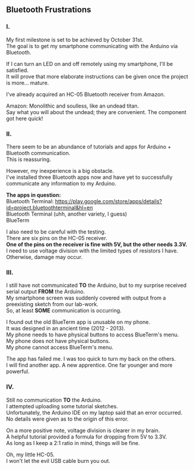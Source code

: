 ## Bluetooth Frustrations
### I.
My first milestone is set to be achieved by October 31st.\
The goal is to get my smartphone communicating with the Arduino via Bluetooth.


If I can turn an LED on and off remotely using my smartphone, I'll be satisfied.\
It will prove that more elaborate instructions can be given once the project is more... mature.


I've already acquired an HC-05 Bluetooth receiver from Amazon.


Amazon:  Monolithic and soulless, like an undead titan.\
Say what you will about the undead; they are convenient.  The component got here quick!

### II.
There seem to be an abundance of tutorials and apps for Arduino + Bluetooth communication.\
This is reassuring.

However, my inexperience is a big obstacle.\
I've installed three Bluetooth apps now and have yet to successfully communicate any information to my Arduino.

**The apps in question:**\
Bluetooth Terminal:  https://play.google.com/store/apps/details?id=project.bluetoothterminal&hl=en  
Bluetooth Terminal (uhh, another variety, I guess)\
BlueTerm

I also need to be careful with the testing.\
There are six pins on the HC-05 receiver.\
**One of the pins on the receiver is fine with 5V, but the other needs 3.3V.**\
I need to use voltage division with the limited types of resistors I have.\
Otherwise, damage may occur.

### III.
I still have not communicated **TO** the Arduino, but to my surprise received serial output **FROM** the Arduino.\
My smartphone screen was suddenly covered with output from a preexisting sketch from our lab-work.\
So, at least **SOME** communication is occurring.

I found out the old BlueTerm app is unusable on my phone.\
It was designed in an ancient time (2012 - 2013).\
My phone needs to have physical buttons to access BlueTerm's menu.\
My phone does not have physical buttons.\
My phone cannot access BlueTerm's menu.

The app has failed me.  I was too quick to turn my back on the others.\
I will find another app.  A new apprentice.  One far younger and more powerful.

### IV.
Still no communication **TO** the Arduino.\
I attempted uploading some tutorial sketches.\
Unfortunately, the Arduino IDE on my laptop said that an error occurred.\
No details were given as to the origin of this error.

On a more positive note, voltage division is clearer in my brain.\
A helpful tutorial provided a formula for dropping from 5V to 3.3V.\
As long as I keep a 2:1 ratio in mind, things will be fine.

Oh, my little HC-05.\
I won't let the evil USB cable burn you out.
